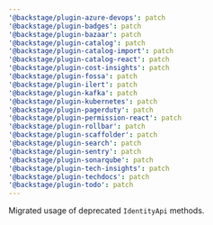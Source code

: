 ```yaml
---
'@backstage/plugin-azure-devops': patch
'@backstage/plugin-badges': patch
'@backstage/plugin-bazaar': patch
'@backstage/plugin-catalog': patch
'@backstage/plugin-catalog-import': patch
'@backstage/plugin-catalog-react': patch
'@backstage/plugin-cost-insights': patch
'@backstage/plugin-fossa': patch
'@backstage/plugin-ilert': patch
'@backstage/plugin-kafka': patch
'@backstage/plugin-kubernetes': patch
'@backstage/plugin-pagerduty': patch
'@backstage/plugin-permission-react': patch
'@backstage/plugin-rollbar': patch
'@backstage/plugin-scaffolder': patch
'@backstage/plugin-search': patch
'@backstage/plugin-sentry': patch
'@backstage/plugin-sonarqube': patch
'@backstage/plugin-tech-insights': patch
'@backstage/plugin-techdocs': patch
'@backstage/plugin-todo': patch
---
```


Migrated usage of deprecated `IdentityApi` methods.
